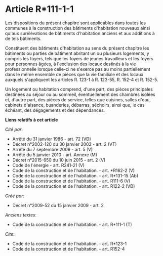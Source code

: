 # Article R*111-1-1

Les dispositions du présent chapitre sont applicables dans toutes les communes à la construction des bâtiments d'habitation
nouveaux ainsi qu'aux surélévations de bâtiments d'habitation anciens et aux additions à de tels bâtiments. 

Constituent des bâtiments d'habitation au sens du présent chapitre les bâtiments ou parties de bâtiment abritant un ou
plusieurs logements, y compris les foyers, tels que les foyers de jeunes travailleurs et les foyers pour personnes âgées, à
l'exclusion des locaux destinés à la vie professionnelle lorsque celle-ci ne s'exerce pas au moins partiellement dans le même
ensemble de pièces que la vie familiale et des locaux auxquels s'appliquent les articles R. 123-1 à R. 123-55, R. 152-4 et R.
152-5.

Un logement ou habitation comprend, d'une part, des pièces principales destinées au séjour ou au sommeil, éventuellement des
chambres isolées et, d'autre part, des pièces de service, telles que cuisines, salles d'eau, cabinets d'aisance, buanderies,
débarras, séchoirs, ainsi que, le cas échéant, des dégagements et des dépendances.

**Liens relatifs à cet article**

_Cité par_:

  - Arrêté du 31 janvier 1986 - art. 72 (VD)
  - Décret n°2002-120 du 30 janvier 2002 - art. 2 (VT)
  - Arrêté du 7 septembre 2009 - art. 5 (V)
  - Arrêté du 5 janvier 2010 - art. Annexe (M)
  - Décret n°2015-650 du 10 juin 2015 - art. 2 (V)
  - Code de l'énergie - art. R241-21 (V)
  - Code de la construction et de l'habitation. - art. *R162-2 (V)
  - Code de la construction et de l'habitation. - art. R*131-15 (Ab)
  - Code de la construction et de l'habitation. - art. R111-6 (V)
  - Code de la construction et de l'habitation. - art. R122-2 (VD)

_Créé par_:

  - Décret n°2009-52 du 15 janvier 2009 - art. 2

_Anciens textes_:

  - Code de la construction et de l'habitation. - art. R*111-1 (T)

_Cite_:

  - Code de la construction et de l'habitation. - art. R*123-1
  - Code de la construction et de l'habitation. - art. R152-4
